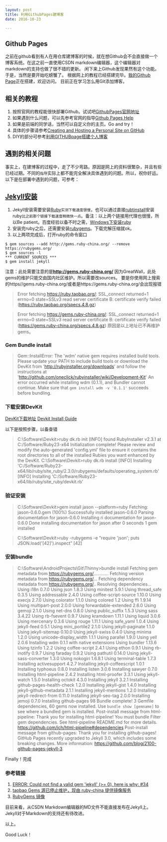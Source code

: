 ---layout: posttitle: 利用GithubPages建博客date: 2016-10-23---## Github Pages之前在github看到有人在用仓库建博客的时候，就在想Github会不会直接做一个博客系统。在这之前一直使用CSDN markdown编辑器，这个编辑器对markdown的支持也做了很不错的更新。闲下来上Github发现果然有这个功能。于是，当然是要开始吃螃蟹了。根据网上的教程已经搭建完毕。[我的Github Page](http://lulu-zhu.github.io/)正在搭建，欢迎访问。目前正在学习怎么用Git添加博客。## 相关的教程 1. 按照官网的教程能很快部署Github。试试吧[GithubPages官网地址](https://pages.github.com/) 2. 如果遇到什么问题，可以先参考官网的指导[Github Pages Help](https://help.github.com/categories/github-pages-basics/) 3. 如果是前端的同学话，当然可以自定义你的主页。Go and try！ 4. 具体的步骤请参考[Creating and Hosting a Personal Site on GitHub](http://jmcglone.com/guides/github-pages/) 5. DIY的部分可参考[利用GITHUBpage搭建个人博客](http://www.ituring.com.cn/article/197976?utm_source=tuicool)## 遇到的相关问题事实上，在建博客的过程中，走了不少弯路。原因是网上的资料很繁杂，并且有些已经过期。不同的`指导`实际上都不能完全解决具体遇到的问题。所以，祝你好运。以下是在部署中遇到的问题，可参考：## [Jekyll安装](http://jekyllrb.com/docs/installation/) 1. Jekyll安装需要安装[Ruby](https://www.ruby-lang.org/en/downloads/)`实测下载速度很慢`，也可以通过直接[rubtinstall](http://rubyinstaller.org/)安装ruby`比之前那个链接下载速度稍微快一点`。备注：以上两个链接用代理也很慢，所以Be patient。百度经验以备不时之需，[Windows下安装ruby](http://jingyan.baidu.com/article/48b558e33558ac7f38c09aee.html) 2. 安装完ruby之后，还需要安装[rubygems](https://rubygems.org/pages/download)。下载完解压缩就ok。 3. 以上两项完成后，打开ruby的命令窗口```$ gem sources --add http://gems.ruby-china.org/ --remove https://rubygems.org/$ gem sources -l*** CURRENT SOURCES ***$ gem install jekyll```注意：此处需要注意的是**http://gems.ruby-china.org/**因为GreatWall，此处gems的维护只能交由国内社区维护。所以需要改sources。要是你使用网上搜索的https//gems.ruby-china.org/或者是https://gems.ruby-china.org/会出现报错>Error fetching https://ruby.taobao.org/:        SSL_connect returned=1 errno=0 state=SSLv3 read server certificate B: certificate verify failed (https://ruby.taobao.org/specs.4.8.gz)        >Error fetching https://gems.ruby-china.org/: SSL_connect returned=1 errno=0 state=SSLv3 read server certificate B: certificate verify failed (https://gems.ruby-china.org/specs.4.8.gz)原因是以上地址已不再维护gems。 ### Gem Bundle install> Gem::InstallError: The 'wdm' native gem requires installed build tools.Please update your PATH to include build tools or download the DevKit from 'http://rubyinstaller.org/downloads' and follow the instructions at 'http://github.com/oneclick/rubyinstaller/wiki/Development-Kit'An error occurred while installing wdm (0.1.1), and Bundler cannot continue.Make sure that `gem install wdm -v '0.1.1'` succeeds before bundling.### 下载安装DevKit[DevKit下载地址](http://rubyinstaller.org/downloads)[Devkit Install Guide](https://github.com/oneclick/rubyinstaller/wiki/Development-Kit)以下是按照步骤，以备查错> C:\Software\Devkit>ruby dk.rb init[INFO] found RubyInstaller v2.3.1 at C:/Software/Ruby23-x64Initialization complete! Please review and modify the auto-generated'config.yml' file to ensure it contains the root directories to allof the installed Rubies you want enhanced by the DevKit.C:\Software\Devkit>ruby dk.rb install[INFO] Installing 'C:/Software/Ruby23-x64/lib/ruby/site_ruby/2.3.0/rubygems/defaults/operating_system.rb'[INFO] Installing 'C:/Software/Ruby23-x64/lib/ruby/site_ruby/devkit.rb'### 验证安装> C:\Software\Devkit>gem install jason --platform=rubyFetching: jason-0.6.0.gem (100%)Successfully installed jason-0.6.0Parsing documentation for jason-0.6.0Installing ri documentation for jason-0.6.0Done installing documentation for jason after 0 seconds1 gem installed> C:\Software\Devkit>ruby -rubygems -e "require 'json'; puts JSON.load('[42]').inspect"[42]### 安装bundle> C:\Software\AndroidProjects\Git\Thinny>bundle installFetching gem metadata from https://rubygems.org/............Fetching version metadata from https://rubygems.org/...Fetching dependency metadata from https://rubygems.org/..Resolving dependencies...Using i18n 0.7.0Using json 1.8.3Using minitest 5.9.1Using thread_safe 0.3.5Using addressable 2.4.0Using coffee-script-source 1.10.0Using execjs 2.7.0Using colorator 1.1.0Using colored 1.2Using ffi 1.9.14Using multipart-post 2.0.0Using forwardable-extended 2.6.0Using gemoji 2.1.0Using net-dns 0.8.0Using public_suffix 1.5.3Using sass 3.4.22Using rb-fsevent 0.9.7Using kramdown 1.11.1Using liquid 3.0.6Using mercenary 0.3.6Using rouge 1.11.1Using safe_yaml 1.0.4Using jekyll-feed 0.5.1Using mini_portile2 2.1.0Using jekyll-paginate 1.1.0Using jekyll-sitemap 0.10.0Using jekyll-swiss 0.4.0Using minima 1.2.0Using unicode-display_width 1.1.1Using parallel 1.9.0Using yell 2.0.6Installing wdm 0.1.1 with native extensionsUsing bundler 1.13.6Using tzinfo 1.2.2Using coffee-script 2.4.1Using ethon 0.9.1Using rb-inotify 0.9.7Using faraday 0.9.2Using pathutil 0.14.0Using jekyll-sass-converter 1.3.0Using nokogiri 1.6.8.1Using terminal-table 1.7.3Installing activesupport 4.2.7Installing jekyll-coffeescript 1.0.1Installing typhoeus 0.8.0Installing listen 3.0.6Installing sawyer 0.7.0Installing html-pipeline 2.4.2Installing html-proofer 3.3.1Using jekyll-watch 1.5.0Installing octokit 4.3.0Installing jekyll 3.2.1Installing github-pages-health-check 1.2.0Installing jekyll-gist 1.4.0Installing jekyll-github-metadata 2.1.1Installing jekyll-mentions 1.2.0Installing jekyll-redirect-from 0.11.0Installing jekyll-seo-tag 2.0.0Installing jemoji 0.7.0Installing github-pages 98Bundle complete! 3 Gemfile dependencies, 60 gems now installed.Use `bundle show [gemname]` to see where a bundled gem is installed.Post-install message from html-pipeline:Thank you for installing html-pipeline!You must bundle Filter gem dependencies.See html-pipeline README.md for more details.https://github.com/jch/html-pipeline#dependenciesPost-install message from github-pages:Thank you for installing github-pages!GitHub Pages recently upgraded to Jekyll 3.0, whichincludes some breaking changes. More information:https://github.com/blog/2100-github-pages-jekyll-3Finally！完成### 参考链接 1. [ERROR: Could not find a valid gem 'jekyll' (>= 0), here is why: #34](https://github.com/juthilo/run-jekyll-on-windows/issues/34) 2. [taobao Gems 源已停止维护，现由 ruby-china 提供镜像服务](http://www.oschina.net/news/71749/taobao-gems-ruby-china?p=1#comments) 3. [RubyGems 镜像](https://ruby.taobao.org/)目前来看，从CSDN Markdown编辑器的MD文件不能直接发布在Jekyll上。Jekyll对于Markdown的支持还有待改进。以上。Good Luck！